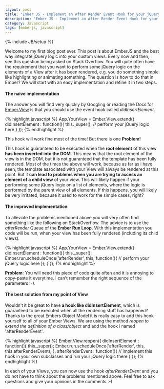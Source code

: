 ```yaml
---
layout: post
title: "Ember JS - Implement an After Render Event Hook for your jQuery logic for all Views"
description: "Ember JS - Implement an After Render Event Hook for your jQuery logic for all Views"
category: Javascript
tags: [emberjs, javascript]
---
```

{% include JB/setup %}

Welcome to my first blog post ever. This post is about EmberJS and the best way integrate jQuery logic into your custom views. Every now and then, i see this question being asked on Stack Overflow. You will quite often have the requirement that you want to perform some jQuery logic on the elements of a View after it has been rendered, e.g. you do something simple like highlighting or animating something. The question is how to do that in Ember? We will start with an easy implementation and refine it in two steps.

#### The naive implementation

The answer you will find very quickly by Googling or reading the Docs for [Ember.View](http://emberjs.com/api/classes/Ember.View.html) is that you should use the event hook called *didInsertElement*.

{% highlight javascript %}
App.YourView = Ember.View.extend({
  didInsertElement : function(){
    this._super();
    // perform your jQuery logic here
  }
});
{% endhighlight %}

This hook will work fine most of the time! But there is one **Problem!** 

This hook is guaranteed to be executed when the **root element** of this view **has been inserted into the DOM**. This means that the root element of the view is in the DOM, but it is not guaranteed that the template has been fully rendered. Most of the times the above will work, because as far as i have seen, the template associated with your View will always be rendered at this point. But it **can lead to problems when you are trying to access an element of a child view** of your view. This will likely happen if your performing some jQuery logic on a list of elements, where the logic is performed by the parent view of all elements. If this happens, you will likely be very irritated, because it used to work for the simple cases, right?

#### The improved implementation

To alleviate the problems mentioned above you will very often find something like the following on StackOverflow. The advice is to use the *afterRender* Queue of the **Ember Run Loop**. With this implementation you code will be run, when your view has been fully rendered (including its child views).

{% highlight javascript %}
App.YourView = Ember.View.extend({
  didInsertElement : function(){
    this._super();
    Ember.run.scheduleOnce('afterRender', this, function(){
    	// perform your jQuery logic here
    });
  }
});
{% endhighlight %}


**Problem:** You will need this piece of code quite often and it is annoying to copy-paste it everytime. I can't remember the right sequence of the parameters :-).

#### The best solution from my point of View

Wouldn't it be great to have **a hook like didInsertElement**, which is guaranteed to be executed when all the rendering stuff has happened? Thanks to the great Embers Object Model it is really easy to add this hook yourself to all of your Ember Views. We are using the method *reopen to extend the definition of a class/object* and add the hook i named 'afterRenderEvent'.

{% highlight javascript %}
Ember.View.reopen({
  didInsertElement : function(){
    this._super();
    Ember.run.scheduleOnce('afterRender', this, this.afterRenderEvent);
  },
  afterRenderEvent : function(){
    // implement this hook in your own subclasses and run your jQuery logic there
  }
});
{% endhighlight %}

In each of your Views, you can now use the hook *afterRenderEvent* and you do not have to think about the problems mentioned above. Feel free to ask questions and give your opinions in the comments :-)
